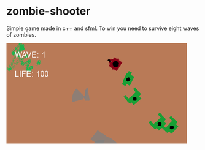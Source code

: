 # zombie-shooter


Simple game made in c++ and sfml. To win you need to survive eight waves of zombies.

![alt text](https://github.com/lukaszWroc/zombie-shooter/blob/master/zombie%20shooter/data/picture.png)

